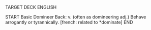 TARGET DECK
ENGLISH

START
Basic
Domineer
Back: v. (often as domineering adj.) Behave arrogantly or tyrannically. [french: related to *dominate]
END
